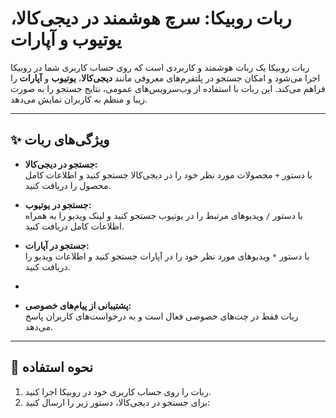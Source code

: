 # ربات روبیکا: سرچ هوشمند در دیجی‌کالا، یوتیوب و آپارات




ربات روبیکا یک ربات هوشمند و کاربردی است که روی حساب کاربری شما در روبیکا اجرا می‌شود و امکان جستجو در پلتفرم‌های معروفی مانند **دیجی‌کالا**، **یوتیوب** و **آپارات** را فراهم می‌کند. این ربات با استفاده از وب‌سرویس‌های عمومی، نتایج جستجو را به صورت زیبا و منظم به کاربران نمایش می‌دهد.

---

## ✨ ویژگی‌های ربات

- **جستجو در دیجی‌کالا:**  
  با دستور `+` محصولات مورد نظر خود را در دیجی‌کالا جستجو کنید و اطلاعات کامل محصول را دریافت کنید.

- **جستجو در یوتیوب:**  
  با دستور `/` ویدیوهای مرتبط را در یوتیوب جستجو کنید و لینک ویدیو را به همراه اطلاعات کامل دریافت کنید.

- **جستجو در آپارات:**  
  با دستور `*` ویدیوهای مورد نظر خود را در آپارات جستجو کنید و اطلاعات ویدیو را دریافت کنید.

-

- **پشتیبانی از پیام‌های خصوصی:**  
  ربات فقط در چت‌های خصوصی فعال است و به درخواست‌های کاربران پاسخ می‌دهد.

---

## 🚀 نحوه استفاده

1. ربات را روی حساب کاربری خود در روبیکا اجرا کنید.
2. برای جستجو در دیجی‌کالا، دستور زیر را ارسال کنید:
